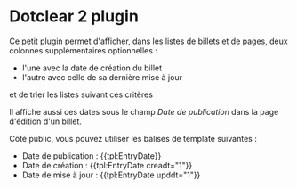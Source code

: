 Dotclear 2 plugin
=================

Ce petit plugin permet d'afficher, dans les listes de billets et de pages, deux colonnes supplémentaires optionnelles :

- l'une avec la date de création du billet
- l'autre avec celle de sa dernière mise à jour

et de trier les listes suivant ces critères

Il affiche aussi ces dates sous le champ *Date de publication* dans la page d'édition d'un billet.

Côté public, vous pouvez utiliser les balises de template suivantes :

- Date de publication : {{tpl:EntryDate}}
- Date de création : {{tpl:EntryDate creadt="1"}}
- Date de mise à jour : {{tpl:EntryDate upddt="1"}}
